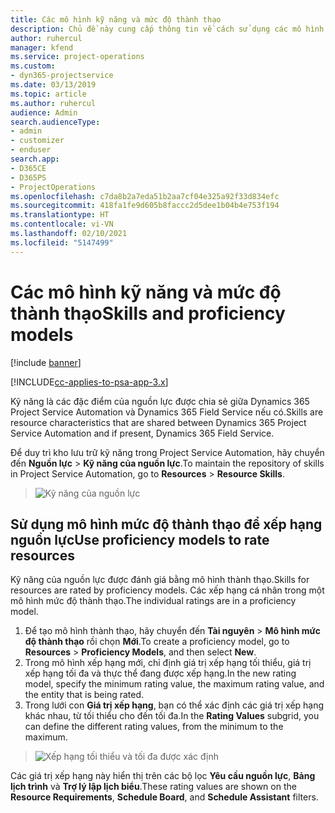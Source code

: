 ```yaml
---
title: Các mô hình kỹ năng và mức độ thành thạo
description: Chủ đề này cung cấp thông tin về cách sử dụng các mô hình kỹ năng và mức độ thành thạo.
author: ruhercul
manager: kfend
ms.service: project-operations
ms.custom:
- dyn365-projectservice
ms.date: 03/13/2019
ms.topic: article
ms.author: ruhercul
audience: Admin
search.audienceType:
- admin
- customizer
- enduser
search.app:
- D365CE
- D365PS
- ProjectOperations
ms.openlocfilehash: c7da8b2a7eda51b2aa7cf04e325a92f33d834efc
ms.sourcegitcommit: 418fa1fe9d605b8faccc2d5dee1b04b4e753f194
ms.translationtype: HT
ms.contentlocale: vi-VN
ms.lasthandoff: 02/10/2021
ms.locfileid: "5147499"
---
```

# <a name="skills-and-proficiency-models"></a><span data-ttu-id="c7f61-103">Các mô hình kỹ năng và mức độ thành thạo</span><span class="sxs-lookup"><span data-stu-id="c7f61-103">Skills and proficiency models</span></span>

[!include [banner](../includes/psa-now-project-operations.md)]

[!INCLUDE[cc-applies-to-psa-app-3.x](../includes/cc-applies-to-psa-app-3x.md)]

<span data-ttu-id="c7f61-104">Kỹ năng là các đặc điểm của nguồn lực được chia sẻ giữa Dynamics 365 Project Service Automation và Dynamics 365 Field Service nếu có.</span><span class="sxs-lookup"><span data-stu-id="c7f61-104">Skills are resource characteristics that are shared between Dynamics 365 Project Service Automation and if present, Dynamics 365 Field Service.</span></span> 

<span data-ttu-id="c7f61-105">Để duy trì kho lưu trữ kỹ năng trong Project Service Automation, hãy chuyển đến **Nguồn lực** \> **Kỹ năng của nguồn lực**.</span><span class="sxs-lookup"><span data-stu-id="c7f61-105">To maintain the repository of skills in Project Service Automation, go to **Resources** \> **Resource Skills**.</span></span> 

> ![Kỹ năng của nguồn lực](media/Resource-Management-image84.png)

## <a name="use-proficiency-models-to-rate-resources"></a><span data-ttu-id="c7f61-107">Sử dụng mô hình mức độ thành thạo để xếp hạng nguồn lực</span><span class="sxs-lookup"><span data-stu-id="c7f61-107">Use proficiency models to rate resources</span></span>

<span data-ttu-id="c7f61-108">Kỹ năng của nguồn lực được đánh giá bằng mô hình thành thạo.</span><span class="sxs-lookup"><span data-stu-id="c7f61-108">Skills for resources are rated by proficiency models.</span></span> <span data-ttu-id="c7f61-109">Các xếp hạng cá nhân trong một mô hình mức độ thành thạo.</span><span class="sxs-lookup"><span data-stu-id="c7f61-109">The individual ratings are in a proficiency model.</span></span> 

1. <span data-ttu-id="c7f61-110">Để tạo mô hình thành thạo, hãy chuyển đến **Tài nguyên** \> **Mô hình mức độ thành thạo** rồi chọn **Mới**.</span><span class="sxs-lookup"><span data-stu-id="c7f61-110">To create a proficiency model, go to **Resources** \> **Proficiency Models**, and then select **New**.</span></span>
2. <span data-ttu-id="c7f61-111">Trong mô hình xếp hạng mới, chỉ định giá trị xếp hạng tối thiểu, giá trị xếp hạng tối đa và thực thể đang được xếp hạng.</span><span class="sxs-lookup"><span data-stu-id="c7f61-111">In the new rating model, specify the minimum rating value, the maximum rating value, and the entity that is being rated.</span></span>
3. <span data-ttu-id="c7f61-112">Trong lưới con **Giá trị xếp hạng**, bạn có thể xác định các giá trị xếp hạng khác nhau, từ tối thiểu cho đến tối đa.</span><span class="sxs-lookup"><span data-stu-id="c7f61-112">In the **Rating Values** subgrid, you can define the different rating values, from the minimum to the maximum.</span></span>

> ![Xếp hạng tối thiểu và tối đa được xác định](media/Resource-Management-image85.png)

<span data-ttu-id="c7f61-114">Các giá trị xếp hạng này hiển thị trên các bộ lọc **Yêu cầu nguồn lực**, **Bảng lịch trình** và **Trợ lý lập lịch biểu**.</span><span class="sxs-lookup"><span data-stu-id="c7f61-114">These rating values are shown on the **Resource Requirements**, **Schedule Board**, and **Schedule Assistant** filters.</span></span>
